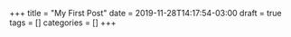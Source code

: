 +++
title = "My First Post"
date = 2019-11-28T14:17:54-03:00
draft = true
tags = []
categories = []
+++